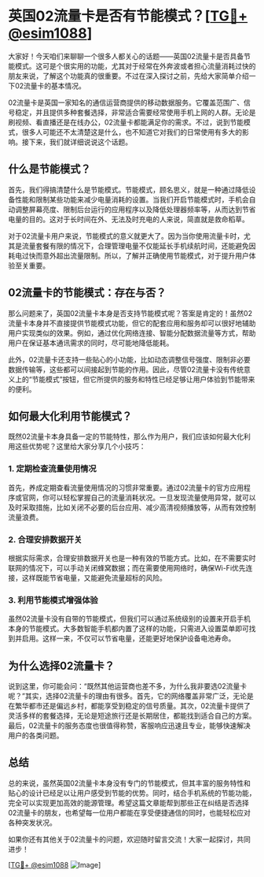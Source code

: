 # 英国02流量卡是否有节能模式？[[TG💪+ @esim1088](https://t.me/s/esim1088)]

大家好！今天咱们来聊聊一个很多人都关心的话题——英国02流量卡是否具备节能模式。这可是个很实用的功能，尤其对于经常在外奔波或者担心流量消耗过快的朋友来说，了解这个功能真的很重要。不过在深入探讨之前，先给大家简单介绍一下02流量卡的基本情况。

02流量卡是英国一家知名的通信运营商提供的移动数据服务。它覆盖范围广、信号稳定，并且提供多种套餐选择，非常适合需要经常使用手机上网的人群。无论是刷视频、看直播还是在线办公，02流量卡都能满足你的需求。不过，说到节能模式，很多人可能还不太清楚这是什么，也不知道它对我们的日常使用有多大的影响。接下来，我们就详细说说这个话题。

## 什么是节能模式？

首先，我们得搞清楚什么是节能模式。节能模式，顾名思义，就是一种通过降低设备性能和限制某些功能来减少电量消耗的设置。当我们开启节能模式时，手机会自动调整屏幕亮度、限制后台运行的应用程序以及降低处理器频率等，从而达到节省电量的目的。这对于长时间在外、无法及时充电的人来说，简直就是救命稻草。

对于02流量卡用户来说，节能模式的意义就更大了。因为当你使用流量卡时，尤其是流量套餐有限的情况下，合理管理电量不仅能延长手机续航时间，还能避免因耗电过快而意外超出流量限制。所以，了解并正确使用节能模式，对于提升用户体验至关重要。

## 02流量卡的节能模式：存在与否？

那么问题来了，英国02流量卡本身是否支持节能模式呢？答案是肯定的！虽然02流量卡本身并不直接提供节能模式功能，但它的配套应用和服务却可以很好地辅助用户实现类似的效果。例如，通过优化网络连接、智能分配数据流量等方式，帮助用户在保证基本通讯需求的同时，尽可能地降低能耗。

此外，02流量卡还支持一些贴心的小功能，比如动态调整信号强度、限制非必要数据传输等，这些都可以间接起到节能的作用。因此，尽管02流量卡没有传统意义上的“节能模式”按钮，但它所提供的服务和特性已经足够让用户体验到节能带来的便利。

## 如何最大化利用节能模式？

既然02流量卡本身具备一定的节能特性，那么作为用户，我们应该如何最大化利用这些优势呢？这里给大家分享几个小技巧：

### 1. 定期检查流量使用情况

首先，养成定期查看流量使用情况的习惯非常重要。通过02流量卡的官方应用程序或官网，你可以轻松掌握自己的流量消耗状况。一旦发现流量使用异常，就可以及时采取措施，比如关闭不必要的后台应用、减少高清视频播放等，从而有效控制流量浪费。

### 2. 合理安排数据开关

根据实际需求，合理安排数据开关也是一种有效的节能方式。比如，在不需要实时联网的情况下，可以手动关闭蜂窝数据；而在需要使用网络时，确保Wi-Fi优先连接，这样既能节省电量，又能避免流量超标的风险。

### 3. 利用节能模式增强体验

虽然02流量卡没有自带的节能模式，但我们可以通过系统级别的设置来开启手机本身的节能模式。大多数智能手机都内置了这样的功能，只需进入设置菜单即可找到并启用。这样一来，不仅可以节省电量，还能更好地保护设备电池寿命。

## 为什么选择02流量卡？

说到这里，你可能会问：“既然其他运营商也差不多，为什么我非要选02流量卡呢？”其实，选择02流量卡的理由有很多。首先，它的网络覆盖非常广泛，无论是在繁华都市还是偏远乡村，都能享受到稳定的信号质量。其次，02流量卡提供了灵活多样的套餐选择，无论是短途旅行还是长期居住，都能找到适合自己的方案。最后，02流量卡的服务态度也很值得称赞，客服响应迅速且专业，能够快速解决用户的各类问题。

## 总结

总的来说，虽然英国02流量卡本身没有专门的节能模式，但其丰富的服务特性和贴心的设计已经足以让用户感受到节能的优势。同时，结合手机系统的节能功能，完全可以实现更加高效的能源管理。希望这篇文章能帮到那些正在纠结是否选择02流量卡的朋友，也希望每一位用户都能在享受便捷通信的同时，也能轻松应对各种突发状况。

如果你还有其他关于02流量卡的问题，欢迎随时留言交流！大家一起探讨，共同进步！

[[TG💪+ @esim1088](https://t.me/s/esim1088) ![Image](https://i.postimg.cc/4NQfJmqS/Snipaste-2025-05-13-00-14-12.png)]